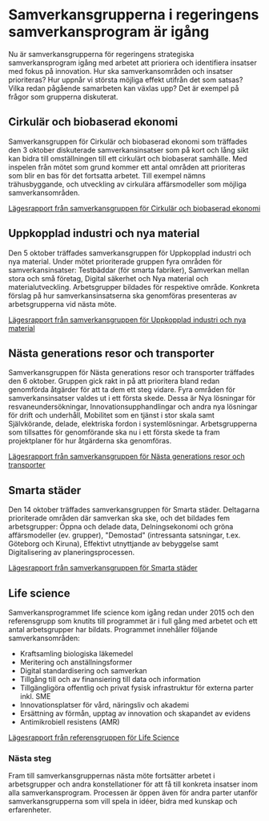 # Samverkansgrupperna i regeringens samverkansprogram är igång

Nu är samverkansgrupperna för regeringens strategiska samverkansprogram igång med arbetet att prioriera och identifiera insatser med fokus på innovation. Hur ska samverkansområden och insatser prioriteras? Hur uppnår vi största möjliga effekt utifrån det som satsas? Vilka redan pågående samarbeten kan växlas upp? Det är exempel på frågor som grupperna diskuterat.

## Cirkulär och biobaserad ekonomi

Samverkansgruppen för Cirkulär och biobaserad ekonomi som träffades den 3 oktober diskuterade samverkansinsatser som på kort och lång sikt kan bidra till omställningen till ett cirkulärt och biobaserat samhälle. Med inspelen från mötet som grund kommer ett antal områden att prioriteras som blir en bas för det fortsatta arbetet. Till exempel nämns trähusbyggande, och utveckling av cirkulära affärsmodeller som möjliga samverkansområden.

[Lägesrapport från samverkansgruppen för Cirkulär och biobaserad ekonomi](/contentassets/176bcc16ab8d4169a39a7122683eaa7a/20161025_faktablad_liggande_svp_cirkular-och-biobaserad-ekonomi.pdf "Lägesrapport från samverkansgruppen för Cirkulär och biobaserad ekonomi")

## Uppkopplad industri och nya material

Den 5 oktober träffades samverkansgruppen för Uppkopplad industri och nya material. Under mötet prioriterade gruppen fyra områden för samverkansinsatser: Testbäddar (för smarta fabriker), Samverkan mellan stora och små företag, Digital säkerhet och Nya material och materialutveckling. Arbetsgrupper bildades för respektive område. Konkreta förslag på hur samverkansinsatserna ska genomföras presenteras av arbetsgrupperna vid nästa möte.

[Lägesrapport från samverkansgruppen för Uppkopplad industri och nya material](/contentassets/176bcc16ab8d4169a39a7122683eaa7a/20161025_faktablad_liggande_svp_uppkopplad-industri-och-nya-material.pdf "Lägesrapport från samverkansgruppen för Uppkopplad industri och nya material")

## Nästa generations resor och transporter

Samverkansgruppen för Nästa generations resor och transporter träffades den 6 oktober. Gruppen gick rakt in på att prioritera bland redan genomförda åtgärder för att ta dem ett steg vidare. Fyra områden för samverkansinsatser valdes ut i ett första skede. Dessa är Nya lösningar för resvaneundersökningar, Innovationsupphandlingar och andra nya lösningar för drift och underhåll, Mobilitet som en tjänst i stor skala samt Självkörande, delade, elektriska fordon i systemlösningar. Arbetsgrupperna som tillsattes för genomförande ska nu i ett första skede ta fram projektplaner för hur åtgärderna ska genomföras.

[Lägesrapport från samverkansgruppen för Nästa generations resor och transporter](/contentassets/176bcc16ab8d4169a39a7122683eaa7a/20161025_faktablad_liggande_svp_nasta-generations-resor-och-transporter.pdf "Lägesrapport från samverkansgruppen för Nästa generations resor och transporter")

## Smarta städer

Den 14 oktober träffades samverkansgruppen för Smarta städer. Deltagarna prioriterade områden där samverkan ska ske, och det bildades fem arbetsgrupper: Öppna och delade data, Delningsekonomi och gröna affärsmodeller (ev. grupper), "Demostad" (intressanta satsningar, t.ex. Göteborg och Kiruna), Effektivt utnyttjande av bebyggelse samt Digitalisering av planeringsprocessen.

[Lägesrapport från samverkansgruppen för Smarta städer](/contentassets/176bcc16ab8d4169a39a7122683eaa7a/20161025_faktablad_liggande_svp_smarta-stader2.pdf "Lägesrapport från samverkansgruppen för Smarta städer")

## Life science

Samverkansprogrammet life science kom igång redan under 2015 och den referensgrupp som knutits till programmet är i full gång med arbetet och ett antal arbetsgrupper har bildats. Programmet innehåller följande samverkansområden:

* Kraftsamling biologiska läkemedel
* Meritering och anställningsformer
* Digital standardisering och samverkan
* Tillgång till och av finansiering till data och information
* Tillgängligöra offentlig och privat fysisk infrastruktur för externa parter inkl. SME
* Innovationsplatser för vård, näringsliv och akademi
* Ersättning av förmån, upptag av innovation och skapandet av evidens
* Antimikrobiell resistens (AMR)

[Lägesrapport från referensgruppen för Life Science](/contentassets/176bcc16ab8d4169a39a7122683eaa7a/20161025_faktablad_liggande_svp_life-science2.pdf "Lägesrapport från samverkansprogrammet Life Science")

### Nästa steg

Fram till samverkansgruppernas nästa möte fortsätter arbetet i arbetsgrupper och andra konstellationer för att få till konkreta insatser inom alla samverkansprogram. Processen är öppen även för andra parter utanför samverkansgrupperna som vill spela in idéer, bidra med kunskap och erfarenheter.
